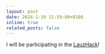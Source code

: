 ```yaml
---
layout: post
date: 2024-1-10 11:59:00+0100
inline: true
related_posts: false
---
```


I will be participating in the [LauzHack](https://lauzhack.com)!
